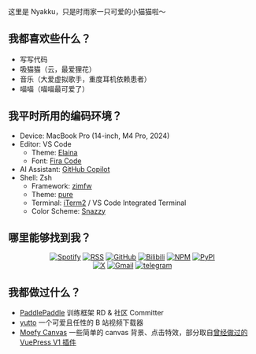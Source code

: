 这里是 Nyakku，只是时雨家一只可爱的小猫猫啦～

## 我都喜欢些什么？

- 写写代码
- 吸猫猫（云，最爱狸花）
- 音乐（大爱虚拟歌手，重度耳机依赖患者）
- 喵喵（喵喵最可爱了）

## 我平时所用的编码环境？

- Device: MacBook Pro (14-inch, M4 Pro, 2024)
- Editor: VS Code
   - Theme: [Elaina](https://github.com/moefyit/vscode-theme-elaina)
   - Font: [Fira Code](https://github.com/tonsky/FiraCode)
- AI Assistant: [GitHub Copilot](https://github.com/features/copilot)
- Shell: Zsh
   - Framework: [zimfw](https://github.com/zimfw/zimfw)
   - Theme: [pure](https://github.com/sindresorhus/pure)
   - Terminal: [iTerm2](https://github.com/gnachman/iTerm2) / VS Code Integrated Terminal
   - Color Scheme: [Snazzy](https://github.com/mbadolato/iTerm2-Color-Schemes#snazzy)

## 哪里能够找到我？

<p align="center">
  <a href="https://open.spotify.com/user/pj3ib1pljoqewn4ti8se8yl1q" target="_blank"><img src="https://img.shields.io/badge/Spotify-1ed760.svg?&style=flat-square&logo=spotify&logoColor=white" alt="Spotify"></a>
  <a href="https://nyakku.moe/rss.xml" target="_blank"><img src="https://img.shields.io/badge/RSS-e8a505.svg?&style=flat-square&logo=rss&logoColor=white" alt="RSS"></a>
  <a href="https://github.com/SigureMo" target="_blank"><img src="https://img.shields.io/badge/GitHub-000000.svg?&style=flat-square&logo=github&logoColor=white" alt="GitHub"></a>
  <a href="https://space.bilibili.com/100969474" target="_blank"><img src="https://img.shields.io/badge/bilibili-1eabc9.svg?&style=flat-square&logo=bilibili&logoColor=white" alt="Bilibili"></a>
  <a href="https://www.npmjs.com/~sigure_mo" target="_blank"><img src="https://img.shields.io/badge/NPM-ea3b18.svg?&style=flat-square&logo=npm&logoColor=white" alt="NPM"></a>
  <a href="https://pypi.org/user/SigureMo/" target="_blank"><img src="https://img.shields.io/badge/PyPI-3775a9.svg?&style=flat-square&logo=pypi&logoColor=white" alt="PyPI"></a>
  <br/>
  <a href="https://x.com/SigureMo" target="_blank"><img src="https://img.shields.io/badge/X-000000.svg?&style=flat-square&logo=x&logoColor=white" alt="X"></a>
  <a href="mailto:sigure.qaq@gmail.com" target="_blank"><img src="https://img.shields.io/badge/Gmail-c14438.svg?&style=flat-square&logo=gmail&logoColor=white" alt="Gmail"></a>
  <a href="https://t.me/SigureMo" target="_blank"><img src="https://img.shields.io/badge/Telegram-262968.svg?&style=flat-square&logo=telegram&logoColor=white" alt="telegram"></a>
</p>

## 我都做过什么？

- [PaddlePaddle](https://github.com/PaddlePaddle/Paddle) 训练框架 RD & 社区 Committer
- [yutto](https://github.com/yutto-dev/yutto) 一个可爱且任性的 B 站视频下载器
- [Moefy Canvas](https://moefy-canvas.nyakku.moe/) 一些简单的 canvas 背景、点击特效，部分取自[曾经做过的 VuePress V1 插件](https://moefyit.github.io/moefy-vuepress/)
